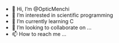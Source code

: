 - 👋 Hi, I’m @OpticMenchi
- 👀 I’m interested in scientific programming 
- 🌱 I’m currently learning C
- 💞️ I’m looking to collaborate on ...
- 📫 How to reach me ...

<!---
OpticMenchi/OpticMenchi is a ✨ special ✨ repository because its `README.md` (this file) appears on your GitHub profile.
You can click the Preview link to take a look at your changes.
--->
